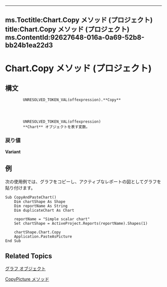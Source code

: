 
---
ms.Toctitle:Chart.Copy メソッド (プロジェクト)
title:Chart.Copy メソッド (プロジェクト)
ms.ContentId:92627648-016a-0a69-52b8-bb24b1ea22d3
---
# Chart.Copy メソッド (プロジェクト)





## 構文

            UNRESOLVED_TOKEN_VAL(offexpression).**Copy**




            UNRESOLVED_TOKEN_VAL(offexpression)
            **Chart** オブジェクトを表す変数。

### 戻り値
**Variant**





## 例
次の使用例では、グラフをコピーし、アクティブなレポートの図としてグラフを貼り付けます。

```vba
Sub CopyAndPasteChart()
    Dim chartShape As Shape
    Dim reportName As String
    Dim duplicateChart As Chart
    
    reportName = "Simple scalar chart"
    Set chartShape = ActiveProject.Reports(reportName).Shapes(1)
    
    chartShape.Chart.Copy
    Application.PasteAsPicture
End Sub
```




## Related Topics

[グラフ オブジェクト](810d4ec1-69d2-c432-b9da-57042b783b85.md)

[CopyPicture メソッド](4353ddb2-51f0-a1a4-a472-ec8bbc83b146.md)





